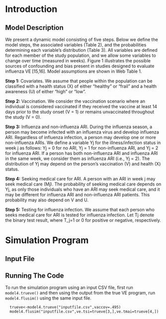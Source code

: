 # Introduction

## Model Description
We present a dynamic model consisting of five steps. Below we define the model steps, the associated variables (Table 2), and the probabilities determining each variable’s distribution (Table 3). All variables are defined for each member of the study population, and we allow some variables to change over time (measured in weeks). Figure 1 illustrates the possible sources of confounding and bias present in studies designed to evaluate influenza VE [15,16]. Model assumptions are shown in Web Table 1.

**Step 1:** Covariates. We assume that people within the population can be classified with a health status (X) of either “healthy” or “frail” and a health awareness (U) of either “high” or “low”.

**Step 2:** Vaccination. We consider the vaccination scenario where an individual is considered vaccinated if they received the vaccine at least 14 days prior to the study onset (V = 1) or remains unvaccinated throughout the study (V = 0).

**Step 3:** Influenza and non-influenza ARI. During the influenza season, a person may become infected with an influenza virus and develop influenza ARI. Regardless of influenza infection, a person may develop one or more non-influenza ARIs. We define a variable Yj for the illness/infection status in week j as follows: Yj = 0 for no ARI, Yj = 1 for non-influenza ARI, and Yj = 2 for influenza ARI. If a person has both non-influenza ARI and influenza ARI in the same week, we consider them as influenza ARI (i.e., Yj = 2). The distribution of Yj may depend on the person’s vaccination (V) and health (X) status.

**Step 4:** Seeking medical care for ARI. A person with an ARI in week j may seek medical care (Mj). The probability of seeking medical care depends on Yj, as only those individuals who have an ARI may seek medical care, and it may be different for influenza ARI and non-influenza ARI patients. This probability may also depend on V and U.

**Step 5:** Testing for influenza infection. We assume that each person who seeks medical care for ARI is tested for influenza infection. Let Tj denote the binary test result, where T_j=1 or 0 for positive or negative, respectively.

# Simulation Program

## Input File

## Running The Code
To run the simulation program using an input CSV file, first run `model4.trueve()` and then using the output from the true VE program, run `model4.flusim()` using the same input file.
```{r eval=FALSE}
  trueve<-model4.trueve("inputfile.csv",vaccov=.495)
  model4.flusim("inputfile.csv",ve.tsi=trueve[3,],ve.tmai=trueve[4,])
```

